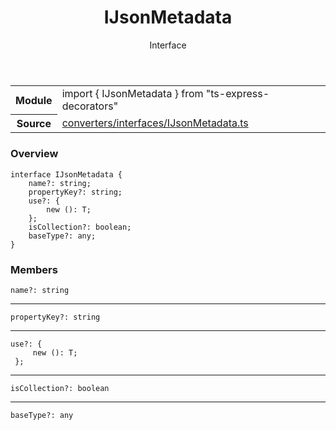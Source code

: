<header class="symbol-info-header">    <h1 id="ijsonmetadata">IJsonMetadata</h1>    <label class="symbol-info-type-label interface">Interface</label>      </header>
<section class="symbol-info">      <table class="is-full-width">        <tbody>        <tr>          <th>Module</th>          <td>            <div class="lang-typescript">                <span class="token keyword">import</span> { IJsonMetadata }                 <span class="token keyword">from</span>                 <span class="token string">"ts-express-decorators"</span>                            </div>          </td>        </tr>        <tr>          <th>Source</th>          <td>            <a href="https://romakita.github.io/ts-express-decorators/#//blob/v3.0.0/src/converters/interfaces/IJsonMetadata.ts#L0-L0">                converters/interfaces/IJsonMetadata.ts            </a>        </td>        </tr>                </tbody>      </table>    </section>

### Overview

<pre><code class="typescript-lang"><span class="token keyword">interface</span> IJsonMetadata<T> <span class="token punctuation">{</span>
    name?<span class="token punctuation">:</span> <span class="token keyword">string</span><span class="token punctuation">;</span>
    propertyKey?<span class="token punctuation">:</span> <span class="token keyword">string</span><span class="token punctuation">;</span>
    use?<span class="token punctuation">:</span> <span class="token punctuation">{</span>
        new <span class="token punctuation">(</span><span class="token punctuation">)</span><span class="token punctuation">:</span> T<span class="token punctuation">;</span>
    <span class="token punctuation">}</span><span class="token punctuation">;</span>
    isCollection?<span class="token punctuation">:</span> <span class="token keyword">boolean</span><span class="token punctuation">;</span>
    baseType?<span class="token punctuation">:</span> <span class="token keyword">any</span><span class="token punctuation">;</span>
<span class="token punctuation">}</span></code></pre>

### Members

<div class="method-overview"><pre><code class="typescript-lang">name?<span class="token punctuation">:</span> <span class="token keyword">string</span></code></pre></div>
<hr />
<div class="method-overview"><pre><code class="typescript-lang">propertyKey?<span class="token punctuation">:</span> <span class="token keyword">string</span></code></pre></div>
<hr />
<div class="method-overview"><pre><code class="typescript-lang">use?<span class="token punctuation">:</span> <span class="token punctuation">{</span>
     new <span class="token punctuation">(</span><span class="token punctuation">)</span><span class="token punctuation">:</span> T<span class="token punctuation">;</span>
 <span class="token punctuation">}</span><span class="token punctuation">;</span></code></pre></div>
<hr />
<div class="method-overview"><pre><code class="typescript-lang">isCollection?<span class="token punctuation">:</span> <span class="token keyword">boolean</span></code></pre></div>
<hr />
<div class="method-overview"><pre><code class="typescript-lang">baseType?<span class="token punctuation">:</span> <span class="token keyword">any</span></code></pre></div>
